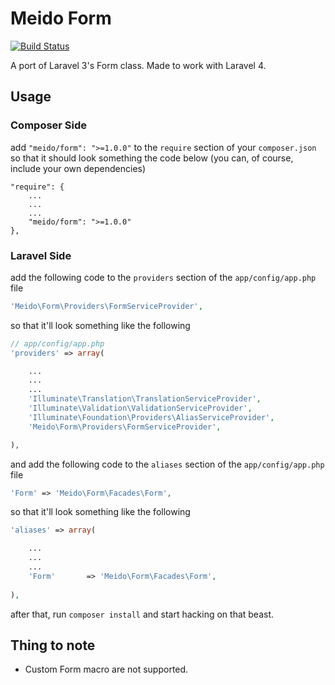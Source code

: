 # Meido Form

[![Build Status](https://secure.travis-ci.org/meido/form.png?branch=master)](https://travis-ci.org/meido/form)

A port of Laravel 3's Form class. Made to work with Laravel 4.

## Usage

### Composer Side

add `"meido/form": ">=1.0.0"` to the `require` section of your `composer.json` so that it should look something the code below (you can, of course, include your own dependencies)

```composer
"require": {
	...
	...
	...
	"meido/form": ">=1.0.0"
},
```

### Laravel Side

add the following code to the `providers` section of the `app/config/app.php` file

```php
'Meido\Form\Providers\FormServiceProvider',
```

so that it'll look something like the following

```php
// app/config/app.php
'providers' => array(

	...
	...
	...
	'Illuminate\Translation\TranslationServiceProvider',
	'Illuminate\Validation\ValidationServiceProvider',
	'Illuminate\Foundation\Providers\AliasServiceProvider',
	'Meido\Form\Providers\FormServiceProvider',

),
```


and add the following code to the `aliases` section of the `app/config/app.php` file

```php
'Form' => 'Meido\Form\Facades\Form',
```

so that it'll look something like the following

```php
'aliases' => array(

	...
	...
	...
	'Form'       => 'Meido\Form\Facades\Form',
	
),
```

after that, run `composer install` and start hacking on that beast.

## Thing to note

- Custom Form macro are not supported.